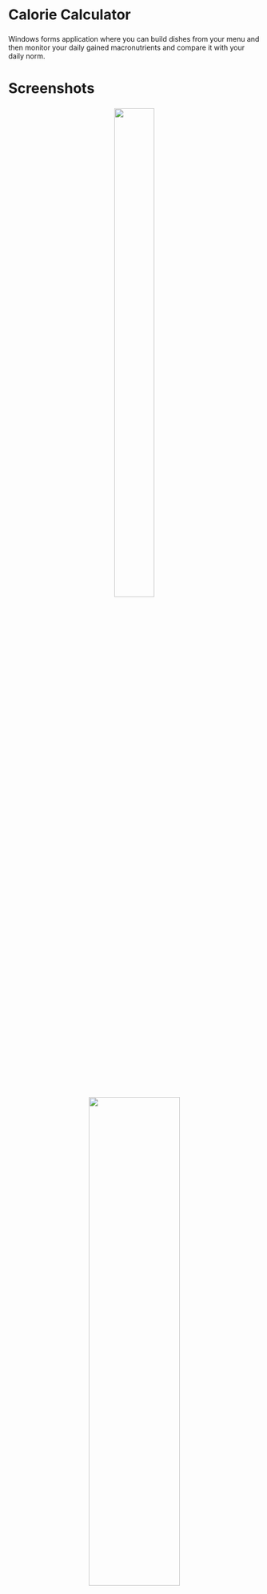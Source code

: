 <h1 align="left">Calorie Calculator</h1>

###

<p align="left">Windows forms application where you can build dishes from your menu and then monitor your daily gained macronutrients and compare it with your daily norm.</p>

###

<h1 align="left">Screenshots</h1>

###

<div align="center">
  <img height="200" src="https://i.imgur.com/Y8tUxxq.png" style="width:40%; height:50%;"/>
</div>

###

<div align="center">
  <img height="200" src="https://i.imgur.com/X8B2T1z.png" style="width:60%; height:50%;"/>
</div>

###

<div align="center">
  <img height="200" src="https://i.imgur.com/qQJoziW.png" style="width:80%; height:50%;"/>
</div>

###

<div align="center">
  <img height="200" src="https://i.imgur.com/FSAA4T6.png" style="width:60%; height:50%;"/>
</div>
